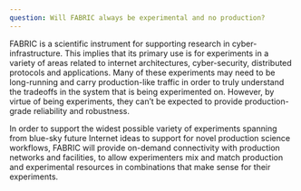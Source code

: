 ```yaml
---
question: Will FABRIC always be experimental and no production?
---
```

FABRIC is a scientific instrument for supporting research in cyber-infrastructure. This implies that its primary use is for experiments in a variety of areas related to internet architectures, cyber-security, distributed protocols and applications. Many of these experiments may need to be long-running and carry production-like traffic in order to truly understand the tradeoffs in the system that is being experimented on. However, by virtue of being experiments, they can’t be expected to provide production-grade reliability and robustness.

In order to support the widest possible variety of experiments spanning from blue-sky future Internet ideas to support for novel production science workflows, FABRIC will provide on-demand connectivity with production networks and facilities, to allow experimenters mix and match production and experimental resources in combinations that make sense for their experiments.
